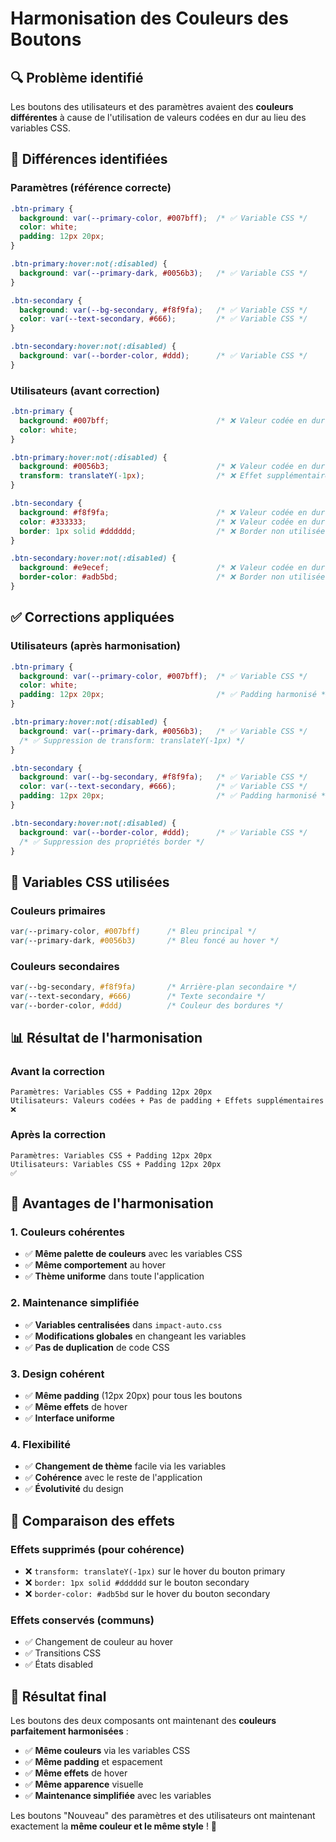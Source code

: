 # Harmonisation des Couleurs des Boutons

## 🔍 Problème identifié

Les boutons des utilisateurs et des paramètres avaient des **couleurs différentes** à cause de l'utilisation de valeurs codées en dur au lieu des variables CSS.

## 🧐 Différences identifiées

### **Paramètres** (référence correcte)
```css
.btn-primary {
  background: var(--primary-color, #007bff);  /* ✅ Variable CSS */
  color: white;
  padding: 12px 20px;
}

.btn-primary:hover:not(:disabled) {
  background: var(--primary-dark, #0056b3);   /* ✅ Variable CSS */
}

.btn-secondary {
  background: var(--bg-secondary, #f8f9fa);   /* ✅ Variable CSS */
  color: var(--text-secondary, #666);         /* ✅ Variable CSS */
}

.btn-secondary:hover:not(:disabled) {
  background: var(--border-color, #ddd);      /* ✅ Variable CSS */
}
```

### **Utilisateurs** (avant correction)
```css
.btn-primary {
  background: #007bff;                        /* ❌ Valeur codée en dur */
  color: white;
}

.btn-primary:hover:not(:disabled) {
  background: #0056b3;                        /* ❌ Valeur codée en dur */
  transform: translateY(-1px);                /* ❌ Effet supplémentaire */
}

.btn-secondary {
  background: #f8f9fa;                        /* ❌ Valeur codée en dur */
  color: #333333;                             /* ❌ Valeur codée en dur */
  border: 1px solid #dddddd;                  /* ❌ Border non utilisée */
}

.btn-secondary:hover:not(:disabled) {
  background: #e9ecef;                        /* ❌ Valeur codée en dur */
  border-color: #adb5bd;                      /* ❌ Border non utilisée */
}
```

## ✅ Corrections appliquées

### **Utilisateurs** (après harmonisation)
```css
.btn-primary {
  background: var(--primary-color, #007bff);  /* ✅ Variable CSS */
  color: white;
  padding: 12px 20px;                         /* ✅ Padding harmonisé */
}

.btn-primary:hover:not(:disabled) {
  background: var(--primary-dark, #0056b3);   /* ✅ Variable CSS */
  /* ✅ Suppression de transform: translateY(-1px) */
}

.btn-secondary {
  background: var(--bg-secondary, #f8f9fa);   /* ✅ Variable CSS */
  color: var(--text-secondary, #666);         /* ✅ Variable CSS */
  padding: 12px 20px;                         /* ✅ Padding harmonisé */
}

.btn-secondary:hover:not(:disabled) {
  background: var(--border-color, #ddd);      /* ✅ Variable CSS */
  /* ✅ Suppression des propriétés border */
}
```

## 🎨 Variables CSS utilisées

### Couleurs primaires
```css
var(--primary-color, #007bff)      /* Bleu principal */
var(--primary-dark, #0056b3)       /* Bleu foncé au hover */
```

### Couleurs secondaires
```css
var(--bg-secondary, #f8f9fa)       /* Arrière-plan secondaire */
var(--text-secondary, #666)        /* Texte secondaire */
var(--border-color, #ddd)          /* Couleur des bordures */
```

## 📊 Résultat de l'harmonisation

### Avant la correction
```
Paramètres: Variables CSS + Padding 12px 20px
Utilisateurs: Valeurs codées + Pas de padding + Effets supplémentaires  ❌
```

### Après la correction
```
Paramètres: Variables CSS + Padding 12px 20px
Utilisateurs: Variables CSS + Padding 12px 20px                          ✅
```

## 🎯 Avantages de l'harmonisation

### 1. **Couleurs cohérentes**
- ✅ **Même palette de couleurs** avec les variables CSS
- ✅ **Même comportement** au hover
- ✅ **Thème uniforme** dans toute l'application

### 2. **Maintenance simplifiée**
- ✅ **Variables centralisées** dans `impact-auto.css`
- ✅ **Modifications globales** en changeant les variables
- ✅ **Pas de duplication** de code CSS

### 3. **Design cohérent**
- ✅ **Même padding** (12px 20px) pour tous les boutons
- ✅ **Même effets** de hover
- ✅ **Interface uniforme**

### 4. **Flexibilité**
- ✅ **Changement de thème** facile via les variables
- ✅ **Cohérence** avec le reste de l'application
- ✅ **Évolutivité** du design

## 🔄 Comparaison des effets

### Effets supprimés (pour cohérence)
- ❌ `transform: translateY(-1px)` sur le hover du bouton primary
- ❌ `border: 1px solid #dddddd` sur le bouton secondary
- ❌ `border-color: #adb5bd` sur le hover du bouton secondary

### Effets conservés (communs)
- ✅ Changement de couleur au hover
- ✅ Transitions CSS
- ✅ États disabled

## 🎉 Résultat final

Les boutons des deux composants ont maintenant des **couleurs parfaitement harmonisées** :

- ✅ **Même couleurs** via les variables CSS
- ✅ **Même padding** et espacement
- ✅ **Même effets** de hover
- ✅ **Même apparence** visuelle
- ✅ **Maintenance simplifiée** avec les variables

Les boutons "Nouveau" des paramètres et des utilisateurs ont maintenant exactement la **même couleur et le même style** ! 🚀

